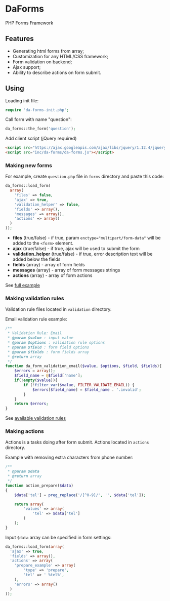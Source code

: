 # DaForms
PHP Forms Framework

## Features

- Generating html forms from array;
- Customization for any HTML/CSS framework;
- Form validation on backend;
- Ajax support;
- Ability to describe actions on form submit.

## Using

Loading init file:

```php
require 'da-forms-init.php';
```

Call form with name "question":
```php 
da_forms::the_form('question');
```

Add client script (jQuery required)

```html
<script src="https://ajax.googleapis.com/ajax/libs/jquery/1.12.4/jquery.min.js"></script>
<script src="inc/da-forms/da-forms.js"></script>
```

### Making new forms

For example, create `question.php` file in `forms` directory and paste this code:
```php
da_forms::load_form(
  array(
    'files' => false,
    'ajax' => true,
    'validation_helper' => false,
    'fields' => array(),
    'messages' => array(),
    'actions' => array()
  )
));
```

- **files** (true/false) - if true, param `enctype="multipart/form-data"` will be added to the `<form>` element.
- **ajax** (true/false) - if true, ajax will be used to submit the form
- **validation_helper** (true/false) - if true, error description text will be added below the fields
- **fields** (array) - array of form fields
- **messages** (array) - array of form messages strings
- **actions** (array) - array of form actions

See [full example](forms/question.php)

### Making validation rules

Validation rule files located in `validation` directory.

Email validation rule example:

```php
/**
 * Validation Rule: Email
 * @param $value : input value
 * @param $options : validation rule options
 * @param $field : form field options
 * @param $fields : form fields array
 * @return array
 */
function da_form_validation_email($value, $options, $field, $fields){
    $errors = array();
    $field_name = @$field['name'];
    if(!empty($value)){
        if (!filter_var($value, FILTER_VALIDATE_EMAIL)) {
            $errors[$field_name] = $field_name . '.invalid';
        }
    }
    return $errors;
}
```

See [available validation rules](validation)

### Making actions

Actions is a tasks doing after form submit.
Actions located in `actions` directory.

Example with removing extra characters from phone number:

```php
/**
 * @param $data
 * @return array
 */
function action_prepare($data)
{
    $data['tel'] = preg_replace('/[^0-9]/', '', $data['tel']);

    return array(
        'values' => array(
            'tel' => $data['tel']
        )
    );
}
```

Input `$data` array can be specified in form settings:

```php
da_forms::load_form(array(
  'ajax' => true,
  'fields' => array(),
  'actions' => array(
    'prepare_example' => array(
        'type' => 'prepare',
        'tel' => ' %tel%',
    ),
    'errors' => array()
  )
));
```
